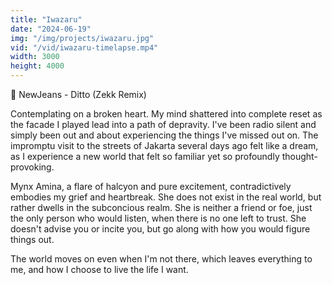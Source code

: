 ```yaml
---
title: "Iwazaru"
date: "2024-06-19"
img: "/img/projects/iwazaru.jpg"
vid: "/vid/iwazaru-timelapse.mp4"
width: 3000
height: 4000
---
```


🎵 NewJeans - Ditto (Zekk Remix)

Contemplating on a broken heart. My mind shattered into complete reset as the facade I played lead into a path of depravity. I've been radio silent and simply been out and about experiencing the things I've missed out on. The impromptu visit to the streets of Jakarta several days ago felt like a dream, as I experience a new world that felt so familiar yet so profoundly thought-provoking.

Mynx Amina, a flare of halcyon and pure excitement, contradictively embodies my grief and heartbreak. She does not exist in the real world, but rather dwells in the subconcious realm. She is neither a friend or foe, just the only person who would listen, when there is no one left to trust. She doesn't advise you or incite you, but go along with how you would figure things out.

The world moves on even when I'm not there, which leaves everything to me, and how I choose to live the life I want.
